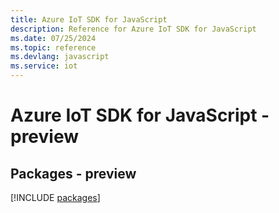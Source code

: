 ```yaml
---
title: Azure IoT SDK for JavaScript
description: Reference for Azure IoT SDK for JavaScript
ms.date: 07/25/2024
ms.topic: reference
ms.devlang: javascript
ms.service: iot
---
```

# Azure IoT SDK for JavaScript - preview
## Packages - preview
[!INCLUDE [packages](iot-index.md)]
